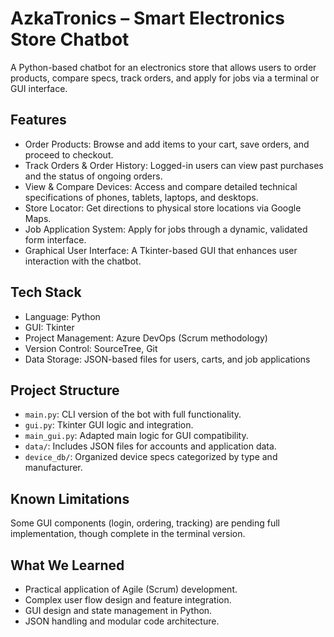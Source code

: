 # AzkaTronics – Smart Electronics Store Chatbot
A Python-based chatbot for an electronics store that allows users to order products, compare specs, track orders, and apply for jobs via a terminal or GUI interface.

## Features

- Order Products: Browse and add items to your cart, save orders, and proceed to checkout.
- Track Orders & Order History: Logged-in users can view past purchases and the status of ongoing orders.
- View & Compare Devices: Access and compare detailed technical specifications of phones, tablets, laptops, and desktops.
- Store Locator: Get directions to physical store locations via Google Maps.
- Job Application System: Apply for jobs through a dynamic, validated form interface.
- Graphical User Interface: A Tkinter-based GUI that enhances user interaction with the chatbot.

## Tech Stack

- Language: Python
- GUI: Tkinter
- Project Management: Azure DevOps (Scrum methodology)
- Version Control: SourceTree, Git
- Data Storage: JSON-based files for users, carts, and job applications

## Project Structure

- `main.py`: CLI version of the bot with full functionality.
- `gui.py`: Tkinter GUI logic and integration.
- `main_gui.py`: Adapted main logic for GUI compatibility.
- `data/`: Includes JSON files for accounts and application data.
- `device_db/`: Organized device specs categorized by type and manufacturer.

## Known Limitations

Some GUI components (login, ordering, tracking) are pending full implementation, though complete in the terminal version.

## What We Learned

- Practical application of Agile (Scrum) development.
- Complex user flow design and feature integration.
- GUI design and state management in Python.
- JSON handling and modular code architecture.
